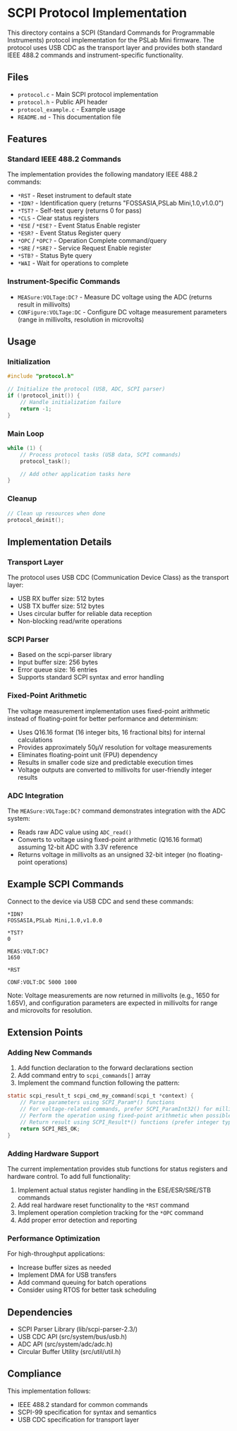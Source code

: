 # SCPI Protocol Implementation

This directory contains a SCPI (Standard Commands for Programmable Instruments) protocol implementation for the PSLab Mini firmware. The protocol uses USB CDC as the transport layer and provides both standard IEEE 488.2 commands and instrument-specific functionality.

## Files

- `protocol.c` - Main SCPI protocol implementation
- `protocol.h` - Public API header
- `protocol_example.c` - Example usage
- `README.md` - This documentation file

## Features

### Standard IEEE 488.2 Commands

The implementation provides the following mandatory IEEE 488.2 commands:

- `*RST` - Reset instrument to default state
- `*IDN?` - Identification query (returns "FOSSASIA,PSLab Mini,1.0,v1.0.0")
- `*TST?` - Self-test query (returns 0 for pass)
- `*CLS` - Clear status registers
- `*ESE` / `*ESE?` - Event Status Enable register
- `*ESR?` - Event Status Register query
- `*OPC` / `*OPC?` - Operation Complete command/query
- `*SRE` / `*SRE?` - Service Request Enable register
- `*STB?` - Status Byte query
- `*WAI` - Wait for operations to complete

### Instrument-Specific Commands

- `MEASure:VOLTage:DC?` - Measure DC voltage using the ADC (returns result in millivolts)
- `CONFigure:VOLTage:DC` - Configure DC voltage measurement parameters (range in millivolts, resolution in microvolts)

## Usage

### Initialization

```c
#include "protocol.h"

// Initialize the protocol (USB, ADC, SCPI parser)
if (!protocol_init()) {
    // Handle initialization failure
    return -1;
}
```

### Main Loop

```c
while (1) {
    // Process protocol tasks (USB data, SCPI commands)
    protocol_task();

    // Add other application tasks here
}
```

### Cleanup

```c
// Clean up resources when done
protocol_deinit();
```

## Implementation Details

### Transport Layer

The protocol uses USB CDC (Communication Device Class) as the transport layer:
- USB RX buffer size: 512 bytes
- USB TX buffer size: 512 bytes
- Uses circular buffer for reliable data reception
- Non-blocking read/write operations

### SCPI Parser

- Based on the scpi-parser library
- Input buffer size: 256 bytes
- Error queue size: 16 entries
- Supports standard SCPI syntax and error handling

### Fixed-Point Arithmetic

The voltage measurement implementation uses fixed-point arithmetic instead of floating-point for better performance and determinism:
- Uses Q16.16 format (16 integer bits, 16 fractional bits) for internal calculations
- Provides approximately 50µV resolution for voltage measurements
- Eliminates floating-point unit (FPU) dependency
- Results in smaller code size and predictable execution times
- Voltage outputs are converted to millivolts for user-friendly integer results

### ADC Integration

The `MEASure:VOLTage:DC?` command demonstrates integration with the ADC system:
- Reads raw ADC value using `ADC_read()`
- Converts to voltage using fixed-point arithmetic (Q16.16 format) assuming 12-bit ADC with 3.3V reference
- Returns voltage in millivolts as an unsigned 32-bit integer (no floating-point operations)

## Example SCPI Commands

Connect to the device via USB CDC and send these commands:

```
*IDN?
FOSSASIA,PSLab Mini,1.0,v1.0.0

*TST?
0

MEAS:VOLT:DC?
1650

*RST

CONF:VOLT:DC 5000 1000
```

Note: Voltage measurements are now returned in millivolts (e.g., 1650 for 1.65V), and configuration parameters are expected in millivolts for range and microvolts for resolution.

## Extension Points

### Adding New Commands

1. Add function declaration to the forward declarations section
2. Add command entry to `scpi_commands[]` array
3. Implement the command function following the pattern:

```c
static scpi_result_t scpi_cmd_my_command(scpi_t *context) {
    // Parse parameters using SCPI_Param*() functions
    // For voltage-related commands, prefer SCPI_ParamInt32() for millivolt/microvolt units
    // Perform the operation using fixed-point arithmetic when possible
    // Return result using SCPI_Result*() functions (prefer integer types)
    return SCPI_RES_OK;
}
```

### Adding Hardware Support

The current implementation provides stub functions for status registers and hardware control. To add full functionality:

1. Implement actual status register handling in the ESE/ESR/SRE/STB commands
2. Add real hardware reset functionality to the `*RST` command
3. Implement operation completion tracking for the `*OPC` command
4. Add proper error detection and reporting

### Performance Optimization

For high-throughput applications:
- Increase buffer sizes as needed
- Implement DMA for USB transfers
- Add command queuing for batch operations
- Consider using RTOS for better task scheduling

## Dependencies

- SCPI Parser Library (lib/scpi-parser-2.3/)
- USB CDC API (src/system/bus/usb.h)
- ADC API (src/system/adc/adc.h)
- Circular Buffer Utility (src/util/util.h)

## Compliance

This implementation follows:
- IEEE 488.2 standard for common commands
- SCPI-99 specification for syntax and semantics
- USB CDC specification for transport layer
